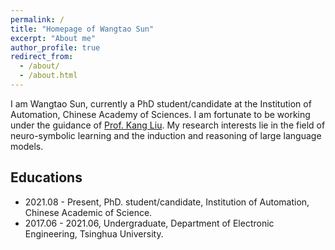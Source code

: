 ```yaml
---
permalink: /
title: "Homepage of Wangtao Sun"
excerpt: "About me"
author_profile: true
redirect_from: 
  - /about/
  - /about.html
---
```


I am Wangtao Sun, currently a PhD student/candidate at the Institution of Automation, Chinese Academy of Sciences. I am fortunate to be working under the guidance of [Prof. Kang Liu](http://www.nlpr.ia.ac.cn/cip/~liukang/index.html). My research interests lie in the field of neuro-symbolic learning and the induction and reasoning of large language models.

Educations
------
+ 2021.08 - Present, PhD. student/candidate, Institution of Automation, Chinese Academic of Science.
+ 2017.06 - 2021.06, Undergraduate, Department of Electronic Engineering, Tsinghua University.